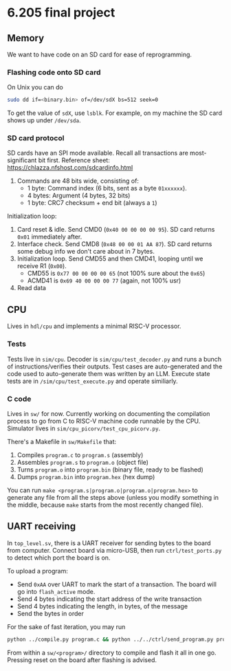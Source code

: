 # 6.205 final project

## Memory

We want to have code on an SD card for ease of reprogramming.

### Flashing code onto SD card

On Unix you can do

```sh
sudo dd if=<binary.bin> of=/dev/sdX bs=512 seek=0
```

To get the value of `sdX`, use `lsblk`. For example, on my machine the SD card shows up under `/dev/sda`.

### SD card protocol

SD cards have an SPI mode available. Recall all transactions are most-significant bit first. Reference sheet: https://chlazza.nfshost.com/sdcardinfo.html

1. Commands are 48 bits wide, consisting of:
   - 1 byte: Command index (6 bits, sent as a byte `01xxxxxx`).
   - 4 bytes: Argument (4 bytes, 32 bits)
   - 1 byte: CRC7 checksum + end bit (always a `1`)

Initialization loop:

1. Card reset & idle. Send CMD0 (`0x40 00 00 00 00 95`). SD card returns `0x01` immediately after.
2. Interface check. Send CMD8 (`0x48 00 00 01 AA 87`). SD card returns some debug info we don't care about in 7 bytes.
3. Initialization loop. Send CMD55 and then CMD41, looping until we receive R1 (`0x00`).
   - CMD55 is `0x77 00 00 00 00 65` (not 100% sure about the `0x65`)
   - ACMD41 is `0x69 40 00 00 00 77` (again, not 100% usr)
4. Read data

## CPU

Lives in `hdl/cpu` and implements a minimal RISC-V processor.

### Tests

Tests live in `sim/cpu`. Decoder is `sim/cpu/test_decoder.py` and runs a bunch of instructions/verifies their outputs. Test cases are auto-generated and the code used to auto-generate them was written by an LLM. Execute state tests are in `/sim/cpu/test_execute.py` and operate similiarly.

### C code

Lives in `sw/` for now. Currently working on documenting the compilation process to go from C to RISC-V machine code runnable by the CPU. Simulator lives in `sim/cpu_picorv/test_cpu_picorv.py`.

There's a Makefile in `sw/Makefile` that:

1. Compiles `program.c` to `program.s` (assembly)
2. Assembles `program.s` to `program.o` (object file)
3. Turns `program.o` into `program.bin` (binary file, ready to be flashed)
4. Dumps `program.bin` into `program.hex` (hex dump)

You can run `make <program.s|program.o|program.o|program.hex>` to generate any file from all the steps above (unless you modify something in the middle, because `make` starts from the most recently changed file).

## UART receiving

In `top_level.sv`, there is a UART receiver for sending bytes to the board from computer. Connect board via micro-USB, then run `ctrl/test_ports.py` to detect which port the board is on.

To upload a program:

- Send `0xAA` over UART to mark the start of a transaction. The board will go into `flash_active` mode.
- Send 4 bytes indicating the start address of the write transaction
- Send 4 bytes indicating the length, in bytes, of the message
- Send the bytes in order

For the sake of fast iteration, you may run

```sh
python ../compile.py program.c && python ../../ctrl/send_program.py program.bin
```

From within a `sw/<program>/` directory to compile and flash it all in one go. Pressing reset on the board after flashing is advised.
